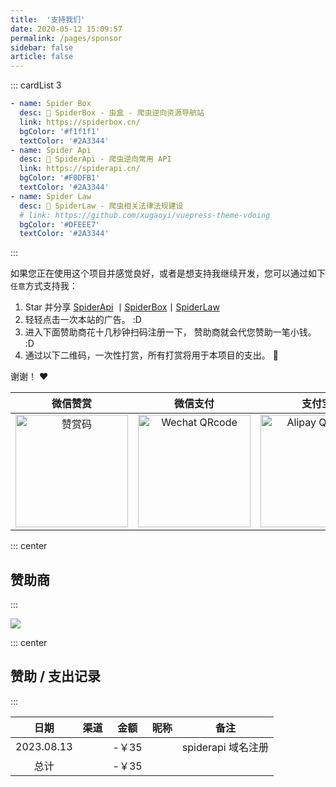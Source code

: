 ```yaml
---
title:  '支持我们'
date: 2020-05-12 15:09:57
permalink: /pages/sponsor
sidebar: false
article: false
---
```


::: cardList 3
```yaml
- name: Spider Box
  desc: 🚀 SpiderBox - 虫盒 - 爬虫逆向资源导航站
  link: https://spiderbox.cn/
  bgColor: '#f1f1f1'
  textColor: '#2A3344'
- name: Spider Api
  desc: 🚀 SpiderApi - 爬虫逆向常用 API
  link: https://spiderapi.cn/
  bgColor: '#F0DFB1'
  textColor: '#2A3344'
- name: Spider Law
  desc: 🚀 SpiderLaw - 爬虫相关法律法规建设
  # link: https://github.com/xugaoyi/vuepress-theme-vdoing
  bgColor: '#DFEEE7'
  textColor: '#2A3344'
```
:::

<!-- ![](/img/sponsor.png) -->

如果您正在使用这个项目并感觉良好，或者是想支持我继续开发，您可以通过如下`任意`方式支持我：

1. Star 并分享 [SpiderApi](https://github.com/TRHX/SpiderApi) 丨[SpiderBox](https://github.com/TRHX/SpiderBox)丨[SpiderLaw](https://github.com/TRHX/SpiderLaw)
2. 轻轻点击一次本站的广告。 :D
2. 进入下面赞助商花十几秒钟扫码注册一下， 赞助商就会代您赞助一笔小钱。 :D
3. 通过以下二维码，一次性打赏，所有打赏将用于本项目的支出。 :tea:

谢谢！ :heart:

| 微信赞赏 | 微信支付 | 支付宝 |
| :---: | :---: | :---: |
| <img :src="$withBase('/img/qrcode/wxzs.png')" alt="赞赏码" width=180> | <img :src="$withBase('/img/qrcode/wx.png')" alt="Wechat QRcode" width=180>| <img :src="$withBase('/img/qrcode/zfb.png')" alt="Alipay QRcode" width=180> |


::: center
## 赞助商
:::

<a href="http://apifox.cn/a103xugaoyi" target="_blank"><img src="https://cdn.staticaly.com/gh/xugaoyi/blog-gitalk-comment@master/img/431669861564_.2470ykdcpbds.jpg" class="no-zoom" style="border-radius: 2px;"></a>

::: center
## 赞助 / 支出记录
:::

| 日期 | 渠道 | 金额 | 昵称 | 备注 |
| :---: | :---: | :---: | :---: | :---: |
| 2023.08.13 |    |  -￥35  |  | spiderapi 域名注册 |
| 总计 |     |  -￥35  |      |     |
